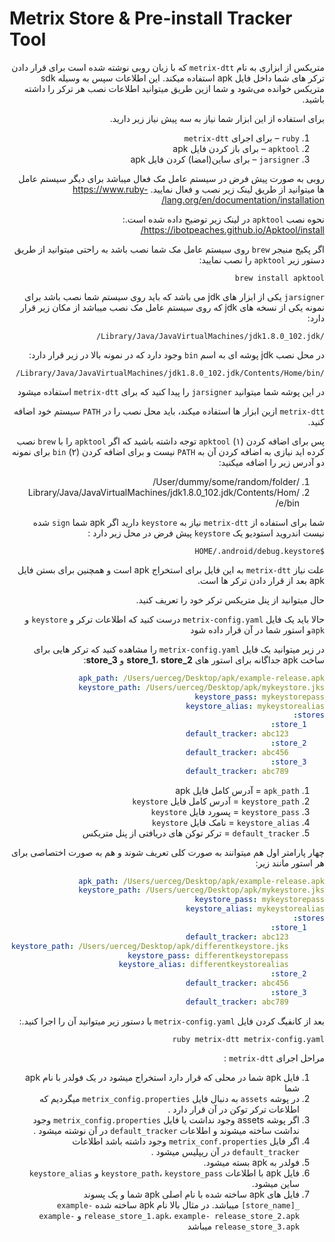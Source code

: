 
# Metrix Store & Pre-install Tracker Tool

<div dir="rtl">

متریکس از ابزاری به نام `metrix-dtt` که با زبان روبی نوشته شده است برای قرار دادن ترکر های شما داخل فایل apk استفاده میکند. این اطلاعات سپس به وسیله sdk متریکس خوانده می‌شود و شما ازین طریق میتوانید اطلاعات نصب هر ترکر را داشته باشید.

برای استفاده از این ابزار شما نیاز به سه پیش نیاز زیر دارید.
1. `ruby` – برای اجرای `metrix-dtt`
2. `apktool` – برای باز کردن فایل apk
3. `jarsigner` – برای ساین(امضا) کردن فایل apk

روبی به صورت پیش فرض در سیستم عامل  مک فعال میباشد برای دیگر سیستم عامل ها میتوانید از طریق لینک زیر نصب و فعال نمایید.
 https://www.ruby-lang.org/en/documentation/installation/

نحوه نصب `apktool` در لینک زیر توضیح داده شده است.:
 https://ibotpeaches.github.io/Apktool/install/

اگر پکیج منیجر `brew` روی سیستم عامل مک شما نصب باشد به راحتی میتوانید از طریق دستور زیر `apktool` را نصب نمایید:

```
brew install apktool
```

`jarsigner` یکی از ابزار های jdk می باشد که باید روی سیستم شما نصب باشد برای نمونه یکی از نسخه های jdk که روی سیستم عامل مک نصب میباشد از مکان زیر قرار دارد:
```
/Library/Java/JavaVirtualMachines/jdk1.8.0_102.jdk/
```

در محل نصب jdk پوشه ای به اسم `bin` وجود دارد که در نمونه بالا در زیر قرار دارد:

```
/Library/Java/JavaVirtualMachines/jdk1.8.0_102.jdk/Contents/Home/bin/
```

در این پوشه شما میتوانید `jarsigner` را پیدا کنید که برای `metrix-dtt`  استفاده میشود

`metrix-dtt` ازین ابزار ها استفاده میکند، باید محل نصب را در `PATH` سیستم خود اضافه کنید.

پس برای اضافه کردن `apktool` (۱) توجه داشته باشید که اگر `apktool` را با `brew` نصب کرده اید نیازی به اضافه کردن آن به `PATH` نیست و برای اضافه کردن `bin` (۲) برای نمونه دو آدرس زیر را اضافه میکنید:

1. /User/dummy/some/random/folder/
2. /Library/Java/JavaVirtualMachines/jdk1.8.0_102.jdk/Contents/Home/bin/


شما برای استفاده از `metrix-dtt` نیاز به  `keystore` دارید اگر apk شما `sign`   شده   نیست اندروید استودیو یک  `keystore` پیش فرض در محل زیر دارد  :

```
$HOME/.android/debug.keystore
```

علت نیاز `metrix-dtt` به این فایل برای استخراج apk است و همچنین برای بستن فایل apk بعد از قرار دادن ترکر ها است.

حال میتوانید از پنل متریکس ترکر خود را تعریف کنید.

حالا باید یک فایل `metrix-config.yaml` درست کنید که اطلاعات ترکر و `keystore` و `apk`و استور شما در آن قرار داده شود

در زیر میتوانید یک فایل `metrix-config.yaml` را مشاهده کنید که ترکر هایی برای ساخت apk جداگانه برای استور های **store_1**، **store_2** و **store_3**:

```yaml
apk_path: /Users/uerceg/Desktop/apk/example-release.apk
keystore_path: /Users/uerceg/Desktop/apk/mykeystore.jks
keystore_pass: mykeystorepass
keystore_alias: mykeystorealias
stores:
    store_1:
        default_tracker: abc123
    store_2:
        default_tracker: abc456
    store_3:
        default_tracker: abc789
```


1. `apk_path` = آدرس کامل فایل apk
2. `keystore_path` = آدرس کامل فایل `keystore`
3. `keystore_pass` = پسورد فایل `keystore`
4. `keystore_alias` = نامک فایل `keystore`
5. `default_tracker` = ترکر توکن های دریافتی از پنل متریکس

چهار پارامتر اول هم میتوانند به صورت کلی تعریف شوند و هم به صورت اختصاصی برای هر استور مانند زیر:
```yaml
apk_path: /Users/uerceg/Desktop/apk/example-release.apk
keystore_path: /Users/uerceg/Desktop/apk/mykeystore.jks
keystore_pass: mykeystorepass
keystore_alias: mykeystorealias
stores:
    store_1:
        default_tracker: abc123
        keystore_path: /Users/uerceg/Desktop/apk/differentkeystore.jks
        keystore_pass: differentkeystorepass
        keystore_alias: differentkeystorealias
    store_2:
        default_tracker: abc456
    store_3:
        default_tracker: abc789
```

بعد از کانفیگ کردن فایل `metrix-config.yaml` با دستور زیر میتوانید آن را اجرا کنید.:

```
ruby metrix-dtt metrix-config.yaml
```

مراحل اجرای `metrix-dtt`  :

1. فایل apk شما در محلی که قرار دارد استخراج میشود در یک فولدر با نام apk شما
2. در پوشه `assets` به دنبال فایل `metrix_config.properties` میگردیم که اطلاعات ترکر توکن در آن قرار دارد .
3. اگر پوشه assets وجود نداشت یا فایل `metrix_config.properties` وجود نداشت ساخته میشوند و اطلاعات `default_tracker` در آن نوشته میشود .
4. اگر فایل `metrix_conf.properties` وجود داشته باشد اطلاعات `default_tracker` در آن ریپلیس میشود .
5. فولدر به apk بسته میشود.
6. فایل apk با اطلاعات   `keystore_path`، `keystore_pass` و `keystore_alias` ساین میشود.
7. فایل های apk ساخته شده با نام اصلی apk شما و یک پسوند `_[store_name]` میباشد. در مثال بالا نام apk ساخته شده `example-release_store_1.apk`، `example- release_store_2.apk` و `example-release_store_3.apk` میباشد
</div>